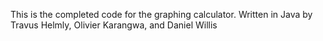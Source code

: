 This is the completed code for the graphing calculator.
Written in Java by Travus Helmly, Olivier Karangwa, and Daniel Willis
